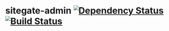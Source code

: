 # sitegate-admin [![Dependency Status](https://david-dm.org/zkochan/sitegate-admin/status.svg?style=flat)](https://david-dm.org/zkochan/sitegate-admin) [![Build Status](http://img.shields.io/travis/zkochan/sitegate-admin.svg?style=flat)](https://travis-ci.org/zkochan/sitegate-admin)
